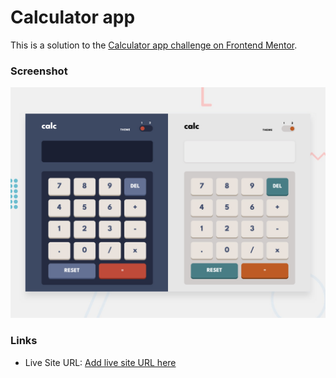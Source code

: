 # Calculator app

This is a solution to the [Calculator app challenge on Frontend Mentor](https://www.frontendmentor.io/challenges/calculator-app-9lteq5N29).

### Screenshot

![](./screenshot.jpg)

### Links

- Live Site URL: [Add live site URL here](https://your-live-site-url.com)
